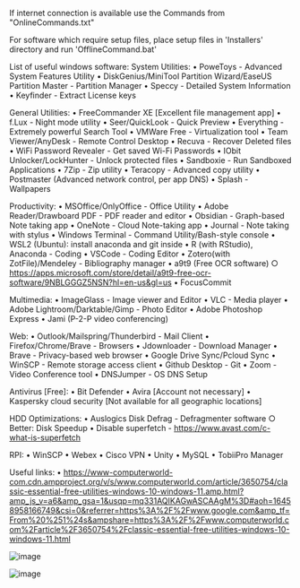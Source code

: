 If internet connection is available use the Commands from "OnlineCommands.txt"

For software which require setup files, place setup files in 'Installers' directory and run 'OfflineCommand.bat'


List of useful windows software:
  System Utilities:
    • PoweToys - Advanced System Features Utility
    • DiskGenius/MiniTool Partition Wizard/EaseUS Partition Master - Partition Manager
    • Speccy - Detailed System Information
    • Keyfinder -  Extract License keys

  General Utilities:
    • FreeCommander XE [Excellent file management app]
    • f.Lux - Night mode utility
    • Seer/QuickLook - Quick Preview
    • Everything - Extremely powerful Search Tool
    • VMWare Free - Virtualization tool
    • Team Viewer/AnyDesk - Remote Control Desktop
    • Recuva - Recover Deleted files
    • WiFi Password Revealer - Get saved Wi-Fi Passwords
    • IObit Unlocker/LockHunter - Unlock protected files
    • Sandboxie - Run Sandboxed Applications
    • 7Zip - Zip utility
    • Teracopy - Advanced copy utility
    • Postmaster (Advanced network control, per app DNS)
    • Splash - Wallpapers

  Productivity:
    • MSOffice/OnlyOffice - Office Utility
    • Adobe Reader/Drawboard PDF - PDF reader and editor
    • Obsidian - Graph-based Note taking app
    • OneNote - Cloud Note-taking app
    • Journal - Note taking with stylus
    • Windows Terminal - Command Utility/Bash-style console
    • WSL2 (Ubuntu): install anaconda and git inside
    • R (with RStudio), Anaconda - Coding
    • VSCode - Coding Editor
    • Zotero(with ZotFile)/Mendeley - Bibliography manager
    • a9t9 (Free OCR software)
      ○ https://apps.microsoft.com/store/detail/a9t9-free-ocr-software/9NBLGGGZ5NSN?hl=en-us&gl=us
    • FocusCommit


  Multimedia:
    • ImageGlass - Image viewer and Editor
    • VLC - Media player
    • Adobe Lightroom/Darktable/Gimp - Photo Editor
    • Adobe Photoshop Express
    • Jami (P-2-P video conferencing)

  Web:
    • Outlook/Mailspring/Thunderbird - Mail Client
    • Firefox/Chrome/Brave - Browsers
    • Jdownloader - Download Manager
    • Brave - Privacy-based web browser
    • Google Drive Sync/Pcloud Sync
    • WinSCP - Remote storage access client
    • Github Desktop - Git
    • Zoom - Video Conference tool
    • DNSJumper - OS DNS Setup

  Antivirus [Free]:
    • Bit Defender
    • Avira [Account not necessary]
    • Kaspersky cloud security [Not available for all geographic locations]

  HDD Optimizations:
    • Auslogics Disk Defrag - Defragmenter software
      ○ Better: Disk Speedup
    • Disable superfetch - https://www.avast.com/c-what-is-superfetch

  RPI:
    • WinSCP
    • Webex
    • Cisco VPN
    • Unity
    • MySQL
    • TobiiPro Manager
    
  Useful links:
    • https://www-computerworld-com.cdn.ampproject.org/v/s/www.computerworld.com/article/3650754/classic-essential-free-utilities-windows-10-windows-11.amp.html?amp_js_v=a6&amp_gsa=1&usqp=mq331AQIKAGwASCAAgM%3D#aoh=16458958166749&csi=0&referrer=https%3A%2F%2Fwww.google.com&amp_tf=From%20%251%24s&ampshare=https%3A%2F%2Fwww.computerworld.com%2Farticle%2F3650754%2Fclassic-essential-free-utilities-windows-10-windows-11.html
	
	
![image](https://user-images.githubusercontent.com/11195849/213031317-74d22407-f115-4319-9528-746ff29cb63e.png)

    
  ![image](https://user-images.githubusercontent.com/11195849/213031073-5c92021a-dfd9-49a0-b708-f5622ea58fef.png)

